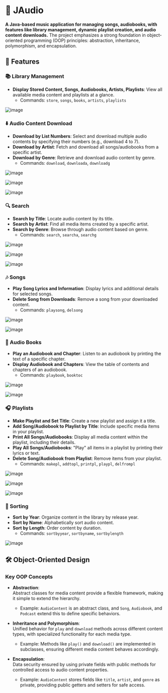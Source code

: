# 🎵 JAudio

**A Java-based music application for managing songs, audiobooks, with features like library management, dynamic playlist creation, and audio content downloads.** The project emphasizes a strong foundation in object-oriented programming (OOP) principles: abstraction, inheritance, polymorphism, and encapsulation.



## 📌 Features

### 📚 Library Management
- **Display Stored Content, Songs, Audiobooks, Artists, Playlists**: View all available media content and playlists at a glance.
  - Commands: `store`, `songs`, `books`, `artists`, `playlists`

 ![image](https://github.com/user-attachments/assets/19ab4241-4381-4ba9-adc9-5f726ac7cc5f)

### ⬇️ Audio Content Download
- **Download by List Numbers**: Select and download multiple audio contents by specifying their numbers (e.g., download 4 to 7).
- **Download by Artist**: Fetch and download all songs/audiobooks from a specific artist.
- **Download by Genre**: Retrieve and download audio content by genre.
  - Commands: `download`, `downloada`, `downloadg`

![image](https://github.com/user-attachments/assets/f2c04add-99ba-4be9-934f-aa326007cdde)

![image](https://github.com/user-attachments/assets/e24043cb-765c-4570-bea0-2b93e73d8f10)

![image](https://github.com/user-attachments/assets/1837c5db-96ad-4e08-af14-4dbcaaa06b0f)

### 🔍 Search
- **Search by Title**: Locate audio content by its title.
- **Search by Artist**: Find all media items created by a specific artist.
- **Search by Genre**: Browse through audio content based on genre.
  - Commands: `search`, `searcha`, `searchg`

![image](https://github.com/user-attachments/assets/452aea87-bc2d-48b7-9e0a-f324856140a5)

![image](https://github.com/user-attachments/assets/38e8a793-1ffb-4ca6-b41f-02d5bb3d55ad)

![image](https://github.com/user-attachments/assets/a302f181-2288-407c-aaf7-b1e0e5710978)


### 🎶 Songs
- **Play Song Lyrics and Information**: Display lyrics and additional details for selected songs.
- **Delete Song from Downloads**: Remove a song from your downloaded content.
  - Commands: `playsong`, `delsong`

![image](https://github.com/user-attachments/assets/0dd5a87c-f43f-4e56-b19b-95528d27f90a)

![image](https://github.com/user-attachments/assets/05f03442-43f0-4a2d-af38-22d8cffaafc9)



### 📖 Audio Books
- **Play an Audiobook and Chapter**: Listen to an audiobook by printing the text of a specific chapter.
- **Display Audiobook and Chapters**: View the table of contents and chapters of an audiobook.
  - Commands: `playbook`, `booktoc`
  
 ![image](https://github.com/user-attachments/assets/b71dd723-6411-46d2-abdd-ea3a62dc9fa8)

 ![image](https://github.com/user-attachments/assets/10488547-5a59-401e-a76a-45fd76bf4d4e)


### 🎧 Playlists
- **Make Playlist and Set Title**: Create a new playlist and assign it a title.
- **Add Song/Audiobook to Playlist by Title**: Include specific media items in your playlist.
- **Print All Songs/Audiobooks**: Display all media content within the playlist, including their details.
- **Play All Songs/Audiobooks**: "Play" all items in a playlist by printing their lyrics or text.
- **Delete Song/Audiobook from Playlist**: Remove items from your playlist.
  - Commands: `makepl`, `addtopl`, `printpl`, `playpl`, `delfrompl`

![image](https://github.com/user-attachments/assets/40d77c2b-500f-4c9f-8541-706f533bb4fb)

![image](https://github.com/user-attachments/assets/aa53c8f4-7819-4df3-ac3b-c749f9d09d08)

![image](https://github.com/user-attachments/assets/f3f9f5c4-f600-4d9a-bfe5-b7d68d5323f0)


### 🔄 Sorting
- **Sort by Year**: Organize content in the library by release year.
- **Sort by Name**: Alphabetically sort audio content.
- **Sort by Length**: Order content by duration.
  - Commands: `sortbyyear`, `sortbyname`, `sortbylength`

![image](https://github.com/user-attachments/assets/a3d70a16-4022-467e-9f05-06f4e9deb2ca)



## 🛠️ Object-Oriented Design
### Key OOP Concepts

- **Abstraction**:  
  Abstract classes for media content provide a flexible framework, making it simple to extend the hierarchy.
  - Example: `AudioContent` is an abstract class, and `Song`, `Audiobook`, and `Podcast` extend this to define specific behaviors.

- **Inheritance and Polymorphism**:  
  Unified behavior for `play` and `download` methods across different content types, with specialized functionality for each media type.
  - Example: Methods like `play()` and `download()` are implemented in subclasses, ensuring different media content behaves accordingly.

- **Encapsulation**:  
  Data security ensured by using private fields with public methods for controlled access to audio content properties.
  - Example: `AudioContent` stores fields like `title`, `artist`, and `genre` as private, providing public getters and setters for safe access.
